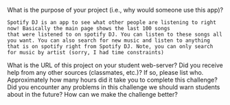 What is the purpose of your project (i.e., why would someone use this app)?

	Spotify DJ is an app to see what other people are listening to right now! Basically the main page shows the last 100 songs
	that were listened to on spotify DJ. You can listen to these songs all you want. You can also search for new music and listen to anything that is on spotify right from Spotify DJ. Note, you can only search for music by artist (sorry, I had time constraints)

What is the URL of this project on your student web-server?
Did you receive help from any other sources (classmates, etc.)? If so, please list who.
Approximately how many hours did it take you to complete this challenge?
Did you encounter any problems in this challenge we should warn students about in the future? How can we make the challenge better?